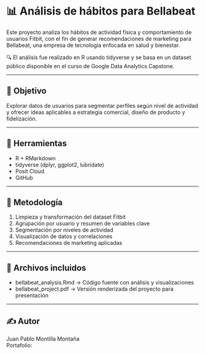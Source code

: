 # 📊 Análisis de hábitos para Bellabeat

Este proyecto analiza los hábitos de actividad física y comportamiento de usuarios Fitbit, con el fin de generar recomendaciones de marketing para Bellabeat, una empresa de tecnología enfocada en salud y bienestar.

🔍 El análisis fue realizado en R usando tidyverse y se basa en un dataset público disponible en el curso de Google Data Analytics Capstone.

---

## 🎯 Objetivo

Explorar datos de usuarios para segmentar perfiles según nivel de actividad y ofrecer ideas aplicables a estrategia comercial, diseño de producto y fidelización.

---

## 🧰 Herramientas

- R + RMarkdown
- tidyverse (dplyr, ggplot2, lubridate)
- Posit Cloud
- GitHub

---

## 🧪 Metodología

1. Limpieza y transformación del dataset Fitbit
2. Agrupación por usuario y resumen de variables clave
3. Segmentación por niveles de actividad
4. Visualización de datos y correlaciones
5. Recomendaciones de marketing aplicadas

---

## 📎 Archivos incluidos

- bellabeat_analysis.Rmd → Código fuente con análisis y visualizaciones
- bellabeat_project.pdf → Versión renderizada del proyecto para presentación

---

## ✍️ Autor

Juan Pablo Montilla Montaña  
Portafolio:
